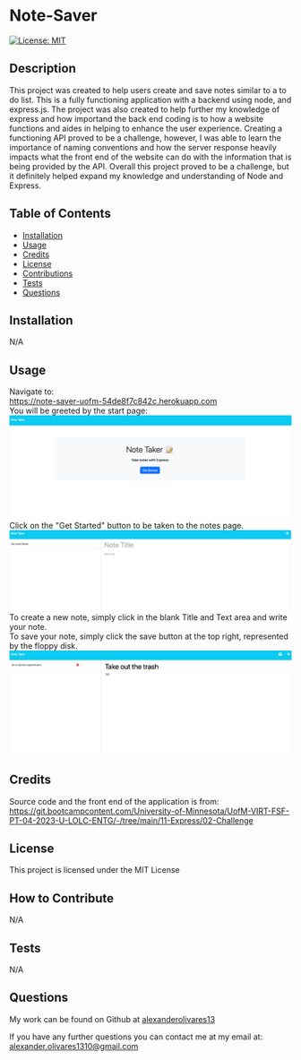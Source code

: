 # Note-Saver 

  [![License: MIT](https://img.shields.io/badge/License-MIT-yellow.svg)](https://opensource.org/licenses/MIT)

  ## Description
  
  This project was created to help users create and save notes similar to a to do list. This is a fully functioning application with a backend using node, and express.js. The project was also created to help further my knowledge of express and how importand the back end coding is to how a website functions and aides in helping to enhance the user experience. Creating a functioning API proved to be a challenge, however, I was able to learn the importance of naming conventions and how the server response heavily impacts what the front end of the website can do with the information that is being provided by the API. Overall this project proved to be a challenge, but it definitely helped expand my knowledge and understanding of Node and Express.
  
  ## Table of Contents
  
  - [Installation](#installation)
  - [Usage](#usage)
  - [Credits](#credits)
  - [License](#license)
  - [Contributions](#how-to-contribute)
  - [Tests](#tests)
  - [Questions](#questions)
  
  ## Installation
  
  N/A
  
  ## Usage

  Navigate to: <br> https://note-saver-uofm-54de8f7c842c.herokuapp.com <br> You will be greeted by the start page:
  ![Landing-page](./images/Landing-page.png)
  Click on the "Get Started" button to be taken to the notes page.
  ![Notes-page](./images/Notes-page.png)
  To create a new note, simply click in the blank Title and Text area and write your note.<br>
  To save your note, simply click the save button at the top right, represented by the floppy disk.<br>
  ![Save-note](./images/Note-save.png)

  ## Credits
  
  Source code and the front end of the application is from: https://git.bootcampcontent.com/University-of-Minnesota/UofM-VIRT-FSF-PT-04-2023-U-LOLC-ENTG/-/tree/main/11-Express/02-Challenge

  ## License

  This project is licensed under the MIT License

  ## How to Contribute
  
  N/A
  
  ## Tests
  
  N/A

  ## Questions
  
  My work can be found on Github at [alexanderolivares13](https://www.github.com/alexanderolivares13)

  If you have any further questions you can contact me at my email at: [alexander.olivares1310@gmail.com](mailto:alexander.olivares1310@gmail.com)


